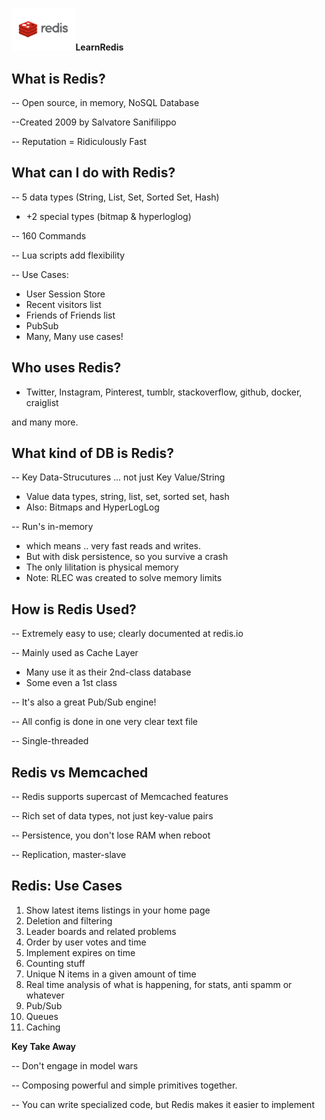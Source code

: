 <img src="img/Redis-Logo.wine.png" alt="Redis Logo" style="zoom:10%;" />**LearnRedis**

## What is Redis? 

-- Open source, in memory, NoSQL Database

--Created 2009 by Salvatore Sanifilippo

-- Reputation = Ridiculously Fast

## **What can I do with Redis?**

-- 5 data types (String, List, Set, Sorted Set, Hash)

- +2 special types (bitmap & hyperloglog)

-- 160 Commands

-- Lua scripts add flexibility 

-- Use Cases:

- User Session Store
- Recent visitors list
- Friends of Friends list
- PubSub
- Many, Many use cases!

## Who uses Redis?

- Twitter, Instagram, Pinterest, tumblr, stackoverflow, github, docker, craiglist

 and many more.



## What kind of DB is Redis?

-- Key Data-Strucutures ... not just Key Value/String

- Value data types, string, list, set, sorted set, hash
- Also: Bitmaps and HyperLogLog

-- Run's in-memory

- which means .. very fast reads and writes.
- But with disk persistence, so you survive a crash
- The only lilitation is physical memory
- Note: RLEC was created to solve memory limits

## How is Redis Used?

-- Extremely easy to use; clearly documented at redis.io

-- Mainly used as Cache Layer

- Many use it as their 2nd-class database
- Some even a 1st class

-- It's also a great Pub/Sub engine!

-- All config is done in one very clear text file

-- Single-threaded

## Redis vs Memcached

-- Redis supports supercast of Memcached features

-- Rich set of data types, not just key-value pairs

-- Persistence, you don't lose RAM when reboot

-- Replication, master-slave

## Redis: Use Cases

1. Show latest items listings in your home page
2. Deletion and filtering
3. Leader boards and related problems
4. Order by user votes and time
5. Implement expires on time
6. Counting stuff
7. Unique N items in a given amount of time
8. Real time analysis of what is happening, for stats, anti spamm or whatever
9. Pub/Sub
10. Queues
11. Caching

**Key Take Away**

-- Don't engage in model wars

-- Composing powerful and simple primitives together.

-- You can write specialized code, but Redis makes it easier to implement

